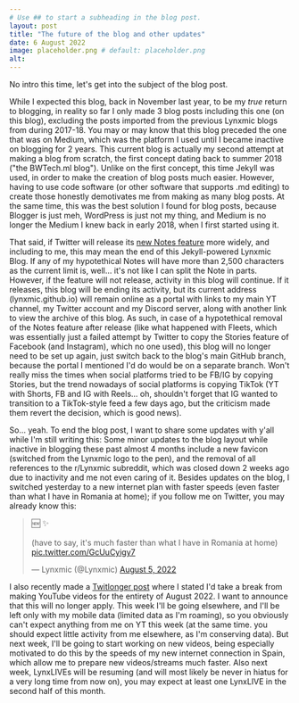 ```yaml
---
# Use ## to start a subheading in the blog post.
layout: post
title: "The future of the blog and other updates"
date: 6 August 2022
image: placeholder.png # default: placeholder.png
alt:
---
```

No intro this time, let's get into the subject of the blog post.

While I expected this blog, back in November last year, to be my *true* return to blogging, in reality so far I only made 3 blog posts including this one (on this blog), excluding the posts imported from the previous Lynxmic blogs from during 2017-18. You may or may know that this blog preceded the one that was on Medium, which was the platform I used until I became inactive on blogging for 2 years. This current blog is actually my second attempt at making a blog from scratch, the first concept dating back to summer 2018 ("the BWTech.ml blog"). Unlike on the first concept, this time Jekyll was used, in order to make the creation of blog posts much easier. However, having to use code software (or other software that supports .md editing) to create those honestly demotivates me from making as many blog posts. At the same time, this was the best solution I found for blog posts, because Blogger is just meh, WordPress is just not my thing, and Medium is no longer the Medium I knew back in early 2018, when I first started using it.

That said, if Twitter will release its [new Notes feature][1] more widely, and including to me, this may mean the end of this Jekyll-powered Lynxmic Blog. If any of my hypotethical Notes will have more than 2,500 characters as the current limit is, well... it's not like I can split the Note in parts. However, if the feature will not release, activity in this blog will continue. If it releases, this blog will be ending its activity, but its current address (lynxmic.github.io) will remain online as a portal with links to my main YT channel, my Twitter account and my Discord server, along with another link to view the archive of this blog. As such, in case of a hypotethical removal of the Notes feature after release (like what happened with Fleets, which was essentially just a failed attempt by Twitter to copy the Stories feature of Facebook (and Instagram), which no one used), this blog will no longer need to be set up again, just switch back to the blog's main GitHub branch, because the portal I mentioned I'd do would be on a separate branch. Won't really miss the times when social platforms tried to be FB/IG by copying Stories, but the trend nowadays of social platforms is copying TikTok (YT with Shorts, FB and IG with Reels... oh, shouldn't forget that IG wanted to transition to a TikTok-style feed a few days ago, but the criticism made them revert the decision, which is good news).

So... yeah. To end the blog post, I want to share some updates with y'all while I'm still writing this: Some minor updates to the blog layout while inactive in blogging these past almost 4 months include a new favicon (switched from the Lynxmic logo to the pen), and the removal of all references to the r/Lynxmic subreddit, which was closed down 2 weeks ago due to inactivity and me not even caring of it. Besides updates on the blog, I switched yesterday to a new internet plan with faster speeds (even faster than what I have in Romania at home); if you follow me on Twitter, you may already know this:

<blockquote class="twitter-tweet" data-dnt="true" data-theme="dark"><p lang="en" dir="ltr">🆕 ✨<br><br>(have to say, it&#39;s much faster than what I have in Romania at home) <a href="https://t.co/GcUuCyigy7">pic.twitter.com/GcUuCyigy7</a></p>&mdash; Lynxmic (@Lynxmic) <a href="https://twitter.com/Lynxmic/status/1555631452045426689?ref_src=twsrc%5Etfw">August 5, 2022</a></blockquote> <script async src="https://platform.twitter.com/widgets.js" charset="utf-8"></script>

I also recently made a [Twitlonger post][2] where I stated I'd take a break from making YouTube videos for the entirety of August 2022. I want to announce that this will no longer apply. This week I'll be going elsewhere, and I'll be left only with my mobile data (limited data as I'm roaming), so you obviously can't expect anything from me on YT this week (at the same time. you should expect little activity from me elsewhere, as I'm conserving data). But next week, I'll be going to start working on new videos, being especially motivated to do this by the speeds of my new internet connection in Spain, which allow me to prepare new videos/streams much faster. Also next week, LynxLIVEs will be resuming (and will most likely be never in hiatus for a very long time from now on), you may expect at least one LynxLIVE in the second half of this month.

[1]: https://help.twitter.com/en/using-twitter/notes
[2]: https://www.twitlonger.com/show/n_1ss3jv2
